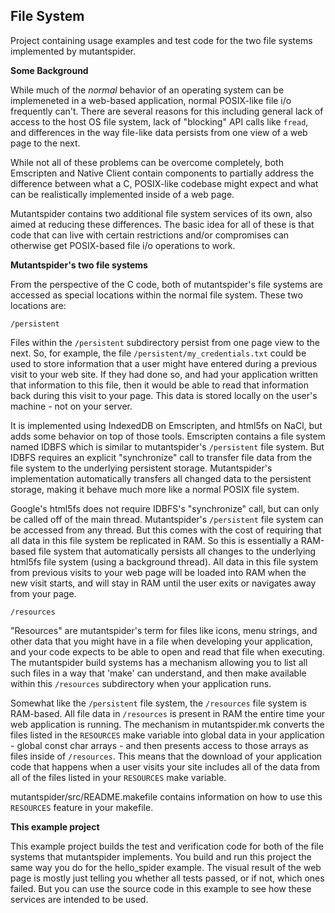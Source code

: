 <h2>File System</h2>

Project containing usage examples and test code for the two file systems implemented
by mutantspider.

<b>Some Background</b>

While much of the <i>normal</i> behavior of an operating system can be implemeneted in
a web-based application, normal POSIX-like file i/o frequently can't.  There are
several reasons for this including general lack of access to the host OS file system,
lack of "blocking" API calls like <code>fread</code>, and differences in the way
file-like data persists from one view of a web page to the next.

While not all of these problems can be overcome completely, both Emscripten and
Native Client contain components to partially address the difference between what
a C, POSIX-like codebase might expect and what can be realistically implemented inside
of a web page.

Mutantspider contains two additional file system services of its own, also aimed at
reducing these differences.  The basic idea for all of these is that code that can live
with certain restrictions and/or compromises can otherwise get POSIX-based file i/o
operations to work.

<b>Mutantspider's two file systems</b>

From the perspective of the C code, both of mutantspider's file systems are accessed
as special locations within the normal file system.  These two locations are:

    /persistent

Files within the <code>/persistent</code> subdirectory persist from one page view to
the next. So, for example, the file <code>/persistent/my_credentials.txt</code> could
be used to store information that a user might have entered during a previous visit to
your web site.  If they had done so, and had your application written that information
to this file, then it would be able to read that information back during this visit to
your page.  This data is stored locally on the user's machine - not on your server.

It is implemented using IndexedDB on Emscripten, and html5fs on NaCl, but adds some
behavior on top of those tools.  Emscripten contains a file system named IDBFS which
is similar to mutantspider's <code>/persistent</code> file system.  But IDBFS requires
an explicit "synchronize" call to transfer file data from the file system to the
underlying persistent storage.  Mutantspider's implementation automatically transfers
all changed data to the persistent storage, making it behave much more like a normal
POSIX file system.

Google's html5fs does not require IDBFS's "synchronize" call, but can only be called
off of the main thread.  Mutantspider's <code>/persistent</code> file system can be
accessed from any thread.  But this comes with the cost of requiring that all data in
this file system be replicated in RAM.  So this is essentially a RAM-based file system
that automatically persists all changes to the underlying html5fs file system (using a
background thread).  All data in this file system from previous visits to your web page
will be loaded into RAM when the new visit starts, and will stay in RAM until the user
exits or navigates away from your page.

    /resources
    
"Resources" are mutantspider's term for files like icons, menu strings, and other
data that you might have in a file when developing your application, and your code
expects to be able to open and read that file when executing.  The mutantspider
build systems has a mechanism allowing you to list all such files in a way that 'make'
can understand, and then make available within this <code>/resources</code>
subdirectory when your application runs.

Somewhat like the <code>/persistent</code> file system, the <code>/resources</code>
file system is RAM-based.  All file data in <code>/resources</code> is present in RAM
the entire time your web application is running.  The mechanism in mutantspider.mk
converts the files listed in the <code>RESOURCES</code> make variable into global data
in your application - global const char arrays - and then presents access to those
arrays as files inside of <code>/resources</code>.  This means that the download of
your application code that happens when a user visits your site includes all of the
data from all of the files listed in your <code>RESOURCES</code> make variable.

mutantspider/src/README.makefile contains information on how to use this
<code>RESOURCES</code> feature in your makefile.

<b>This example project</b>

This example project builds the test and verification code for both of the file systems
that mutantspider implements.  You build and run this project the same way you do
for the hello_spider example.  The visual result of the web page is mostly just telling
you whether all tests passed, or if not, which ones failed.  But you can use the
source code in this example to see how these services are intended to be used.
